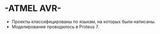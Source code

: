 # -ATMEL AVR-
 - Проекты классифицированы по языкам, на которых были написаны.
 - Моделирование проводилось в Proteus 7.